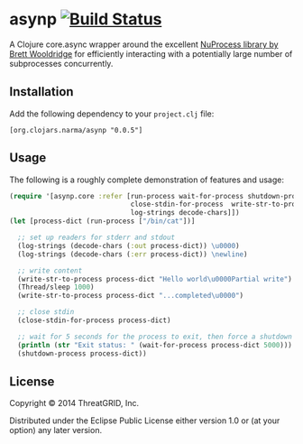 # asynp [![Build Status](https://travis-ci.org/narma/asynp.svg?branch=master)](https://travis-ci.org/narma/asynp)

A Clojure core.async wrapper around the excellent [NuProcess library by Brett Wooldridge](https://github.com/brettwooldridge/NuProcess/) for efficiently interacting with a potentially large number of subprocesses concurrently.

## Installation

Add the following dependency to your `project.clj` file:

`[org.clojars.narma/asynp "0.0.5"]`

## Usage

The following is a roughly complete demonstration of features and usage:

```clojure
(require '[asynp.core :refer [run-process wait-for-process shutdown-process
                              close-stdin-for-process  write-str-to-process
                              log-strings decode-chars]])
(let [process-dict (run-process ["/bin/cat"])]

  ;; set up readers for stderr and stdout
  (log-strings (decode-chars (:out process-dict)) \u0000)
  (log-strings (decode-chars (:err process-dict)) \newline)

  ;; write content
  (write-str-to-process process-dict "Hello world\u0000Partial write")
  (Thread/sleep 1000)
  (write-str-to-process process-dict "...completed\u0000")

  ;; close stdin
  (close-stdin-for-process process-dict)

  ;; wait for 5 seconds for the process to exit, then force a shutdown
  (println (str "Exit status: " (wait-for-process process-dict 5000)))
  (shutdown-process process-dict))
```

## License

Copyright © 2014 ThreatGRID, Inc.

Distributed under the Eclipse Public License either version 1.0 or (at
your option) any later version.
